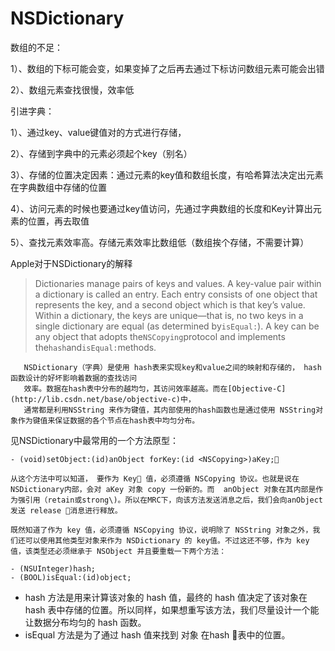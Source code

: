 # NSDictionary

数组的不足：

1）、数组的下标可能会变，如果变掉了之后再去通过下标访问数组元素可能会出错

2）、数组元素查找很慢，效率低

引进字典：

1）、通过key、value键值对的方式进行存储，

2）、存储到字典中的元素必须起个key（别名）

3）、存储的位置决定因素：通过元素的key值和数组长度，有哈希算法决定出元素在字典数组中存储的位置

4）、访问元素的时候也要通过key值访问，先通过字典数组的长度和Key计算出元素的位置，再去取值

5）、查找元素效率高。存储元素效率比数组低（数组挨个存储，不需要计算）

Apple对于NSDictionary的解释

> Dictionaries manage pairs of keys and values. A key-value pair within a dictionary is called an entry. Each entry consists of one object that represents the key, and a second object which is that key’s value. Within a dictionary, the keys are unique—that is, no two keys in a single dictionary are equal \(as determined by`isEqual:`\). A key can be any object that adopts the`NSCopying`protocol and implements the`hash`and`isEqual:`methods.

```
   NSDictionary（字典）是使用 hash表来实现key和value之间的映射和存储的， hash函数设计的好坏影响着数据的查找访问
   效率。数据在hash表中分布的越均匀，其访问效率越高。而在[Objective-C](http://lib.csdn.net/base/objective-c)中，
   通常都是利用NSString 来作为键值，其内部使用的hash函数也是通过使用 NSString对象作为键值来保证数据的各个节点在hash表中均匀分布。
```

见NSDictionary中最常用的一个方法原型：

```
- (void)setObject:(id)anObject forKey:(id <NSCopying>)aKey;
```

```
从这个方法中可以知道， 要作为 Key 值，必须遵循 NSCopying 协议。也就是说在NSDictionary内部，会对 aKey 对象 copy 一份新的。而  anObject 对象在其内部是作为强引用（retain或strong\)。所以在MRC下，向该方法发送消息之后，我们会向anObject发送 release 消息进行释放。

既然知道了作为 key 值，必须遵循 NSCopying 协议，说明除了 NSString 对象之外，我们还可以使用其他类型对象来作为 NSDictionary 的 key值。不过这还不够，作为 key 值，该类型还必须继承于 NSObject 并且要重载一下两个方法：
```

```
- (NSUInteger)hash;  
- (BOOL)isEqual:(id)object;
```

* hash 方法是用来计算该对象的 hash 值，最终的 hash 值决定了该对象在 hash 表中存储的位置。所以同样，如果想重写该方法，我们尽量设计一个能让数据分布均匀的 hash 函数。
* isEqual 方法是为了通过 hash 值来找到 对象 在hash 表中的位置。



